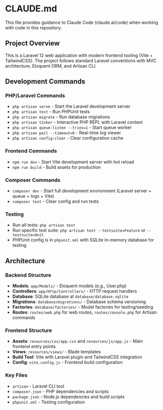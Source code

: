 # CLAUDE.md

This file provides guidance to Claude Code (claude.ai/code) when working with code in this repository.

## Project Overview

This is a Laravel 12 web application with modern frontend tooling (Vite + TailwindCSS). The project follows standard Laravel conventions with MVC architecture, Eloquent ORM, and Artisan CLI.

## Development Commands

### PHP/Laravel Commands
- `php artisan serve` - Start the Laravel development server
- `php artisan test` - Run PHPUnit tests
- `php artisan migrate` - Run database migrations
- `php artisan tinker` - Interactive PHP REPL with Laravel context
- `php artisan queue:listen --tries=1` - Start queue worker
- `php artisan pail --timeout=0` - Real-time log viewer
- `php artisan config:clear` - Clear configuration cache

### Frontend Commands
- `npm run dev` - Start Vite development server with hot reload
- `npm run build` - Build assets for production

### Composer Commands
- `composer dev` - Start full development environment (Laravel server + queue + logs + Vite)
- `composer test` - Clear config and run tests

### Testing
- Run all tests: `php artisan test`
- Run specific test suite: `php artisan test --testsuite=Feature` or `--testsuite=Unit`
- PHPUnit config is in `phpunit.xml` with SQLite in-memory database for testing

## Architecture

### Backend Structure
- **Models**: `app/Models/` - Eloquent models (e.g., User.php)
- **Controllers**: `app/Http/Controllers/` - HTTP request handlers
- **Database**: SQLite database at `database/database.sqlite`
- **Migrations**: `database/migrations/` - Database schema versioning
- **Factories**: `database/factories/` - Model factories for testing/seeding
- **Routes**: `routes/web.php` for web routes, `routes/console.php` for Artisan commands

### Frontend Structure
- **Assets**: `resources/css/app.css` and `resources/js/app.js` - Main frontend entry points
- **Views**: `resources/views/` - Blade templates
- **Build Tool**: Vite with Laravel plugin and TailwindCSS integration
- **Config**: `vite.config.js` - Frontend build configuration

### Key Files
- `artisan` - Laravel CLI tool
- `composer.json` - PHP dependencies and scripts
- `package.json` - Node.js dependencies and build scripts
- `phpunit.xml` - Testing configuration